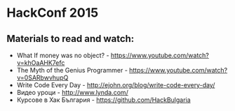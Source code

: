 # HackConf 2015

## Materials to read and watch:

* What If money was no object? - https://www.youtube.com/watch?v=khOaAHK7efc
* The Myth of the Genius Programmer - https://www.youtube.com/watch?v=0SARbwvhupQ
* Write Code Every Day - http://ejohn.org/blog/write-code-every-day/
* Видео уроци - http://www.lynda.com/
* Курсове в Хак България - https://github.com/HackBulgaria
